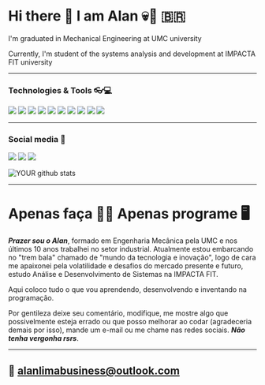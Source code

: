 # Hi there 👋 I am Alan 💀🤘 🇧🇷

<p>I'm graduated in Mechanical Engineering at UMC university 
<p>Currently, I'm student of the systems analysis and development at IMPACTA FIT university

---
 ### Technologies & Tools 👓💻
  ![](https://img.shields.io/badge/Python-FFD43B?style=for-the-badge&logo=python&logoColor=darkgreen)
  ![](https://img.shields.io/badge/pycharm-143?style=for-the-badge&logo=pycharm&logoColor=black&color=black&labelColor=green)
  ![](https://img.shields.io/badge/HTML5-E34F26?style=for-the-badge&logo=html5&logoColor=white)
  ![](https://img.shields.io/badge/CSS3-1572B6?style=for-the-badge&logo=css3&logoColor=white)
  ![](https://img.shields.io/badge/MySQL-00000F?style=for-the-badge&logo=mysql&logoColor=white)
  ![](https://img.shields.io/badge/SAP-0FAAFF?style=for-the-badge&logo=sap&logoColor=white)
  ![](https://img.shields.io/badge/sublime_text-%23575757.svg?&style=for-the-badge&logo=sublime-text&logoColor=important)
  ![](https://img.shields.io/badge/Microsoft_Excel-217346?style=for-the-badge&logo=microsoft-excel&logoColor=white)
  ![](https://img.shields.io/badge/Microsoft_Word-2B579A?style=for-the-badge&logo=microsoft-word&logoColor=white)
  ![](https://img.shields.io/badge/Microsoft_PowerPoint-B7472A?style=for-the-badge&logo=microsoft-powerpoint&logoColor=white)
  
---
 ### Social media 👀
 [<img src = "https://img.shields.io/badge/instagram-%23E4405F.svg?&style=for-the-badge&logo=instagram&logoColor=white">](https://www.instagram.com/alaanlimaa/?hl=pt-br)
 [<img src="https://img.shields.io/badge/linkedin-%230077B5.svg?&style=for-the-badge&logo=linkedin&logoColor=white" />](https://www.linkedin.com/in/alaanlimaa/)
 [<img src = "https://img.shields.io/badge/facebook-%231877F2.svg?&style=for-the-badge&logo=facebook&logoColor=white">](https://www.facebook.com/alan.lima.96199)
 
![YOUR github stats](https://github-readme-stats.vercel.app/api?username=alaanlimaa)

---
 # Apenas faça 🏃‍♂️ Apenas programe 🖥️
 
  _***Prazer sou o Alan***_, formado em Engenharia Mecânica pela UMC e nos últimos 10 anos trabalhei no setor industrial. Atualmente estou embarcando no "trem bala" chamado de "mundo da tecnologia e inovação", logo de cara me apaixonei pela volatilidade e desafios do mercado presente e futuro, estudo Análise e Desenvolvimento de Sistemas na IMPACTA FIT.
<p>Aqui coloco tudo o que vou aprendendo, desenvolvendo e inventando na programação. 

Por gentileza deixe seu comentário, modifique, me mostre algo que possivelmente esteja errado ou que posso melhorar ao codar (agradeceria demais por isso), mande um e-mail ou me chame nas redes sociais. ***Não tenha vergonha rsrs***.

---
## 📧 alanlimabusiness@outlook.com


